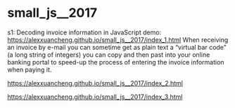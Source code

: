 # small_js__2017

s1: Decoding invoice information in JavaScript
demo: https://alexxuancheng.github.io/small_js__2017/index_1.html
When receiving an invoice by e-mail you can sometime get as plain text a “virtual bar code” (a long string of integers) you can copy and then past into your online banking portal to speed-up the process of entering the invoice information when paying it.


https://alexxuancheng.github.io/small_js__2017/index_2.html

https://alexxuancheng.github.io/small_js__2017/index_3.html
